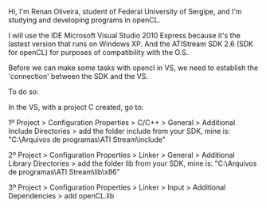 Hi, I'm Renan Oliveira, student of Federal University of Sergipe, 
and I'm studying and developing programs in openCL.

I will use the IDE Microsoft Visual Studio 2010 Express because 
it's the lastest version that runs on Windows XP. 
And the ATIStream SDK 2.6 (SDK for openCL) for purposes of compatibility with the O.S.

Before we can make some tasks with opencl in VS, we need to establish 
the 'connection' between the SDK and the VS.

To do so:

In the VS, with a project C created, go to:

1º Project > Configuration Properties > C/C++ > General > Additional Include Directories >
add the folder include from your SDK, mine is: "C:\Arquivos de programas\ATI Stream\include"

2º Project > Configuration Properties > Linker > General > Additional Library Directories >
add the folder lib from your SDK, mine is: "C:\Arquivos de programas\ATI Stream\lib\x86"

3º Project > Configuration Properties > Linker > Input > Additional Dependencies >
add openCL.lib

